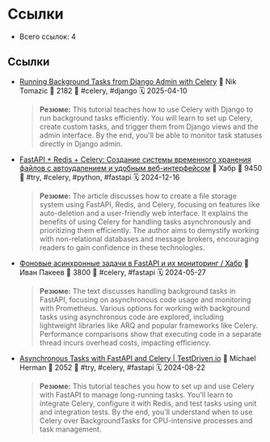 # Ссылки

- Всего ссылок: 4

## Ссылки

- [Running Background Tasks from Django Admin with Celery](https://testdriven.io/blog/django-admin-celery/) 👤 Nik Tomazic 💬 2182 🔖 #celery, #django 🗓️ 2025-04-10
    > **Резюме:** This tutorial teaches how to use Celery with Django to run background tasks efficiently. You will learn to set up Celery, create custom tasks, and trigger them from Django views and the admin interface. By the end, you'll be able to monitor task statuses directly in Django admin.
- [FastAPI + Redis + Celery: Создание системы временного хранения файлов с автоудалением и удобным веб-интерфейсом](https://habr.com/ru/companies/amvera/articles/866200/) 👤 Хабр 💬 9450 🔖 #try, #celery, #python, #fastapi 🗓️ 2024-12-16
    > **Резюме:** The article discusses how to create a file storage system using FastAPI, Redis, and Celery, focusing on features like auto-deletion and a user-friendly web interface. It explains the benefits of using Celery for handling tasks asynchronously and prioritizing them efficiently. The author aims to demystify working with non-relational databases and message brokers, encouraging readers to gain confidence in these technologies.
- [Фоновые асинхронные задачи в FastAPI и их мониторинг / Хабр](https://habr.com/ru/companies/kts/articles/816757/) 👤 Иван Пакеев 💬 3800 🔖 #celery, #fastapi 🗓️ 2024-05-27
    > **Резюме:** The text discusses handling background tasks in FastAPI, focusing on asynchronous code usage and monitoring with Prometheus. Various options for working with background tasks using asynchronous code are explored, including lightweight libraries like ARQ and popular frameworks like Celery. Performance comparisons show that executing code in a separate thread incurs overhead costs, impacting efficiency.
- [Asynchronous Tasks with FastAPI and Celery | TestDriven.io](https://testdriven.io/blog/fastapi-and-celery/) 👤 Michael Herman 💬 2052 🔖 #try, #celery, #fastapi 🗓️ 2024-08-22
    > **Резюме:** This tutorial teaches you how to set up and use Celery with FastAPI to manage long-running tasks. You'll learn to integrate Celery, configure it with Redis, and test tasks using unit and integration tests. By the end, you'll understand when to use Celery over BackgroundTasks for CPU-intensive processes and task management.

